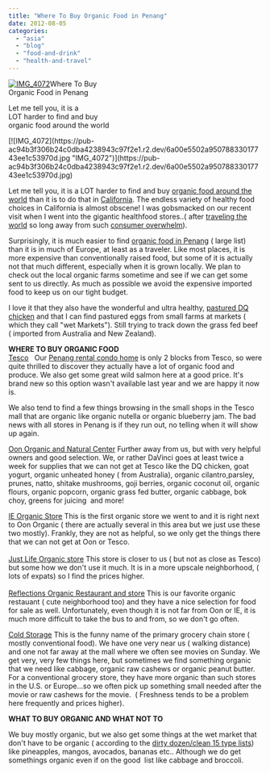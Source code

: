 ```yaml
---
title: "Where To Buy Organic Food in Penang"
date: 2012-08-05
categories: 
  - "asia"
  - "blog"
  - "food-and-drink"
  - "health-and-travel"
---
```


[![IMG_4072](https://pub-ac94b3f306b24c0dba4238943c97f2e1.r2.dev/6a00e5502a950788330176161bf344970c.jpg "IMG_4072")](https://pub-ac94b3f306b24c0dba4238943c97f2e1.r2.dev/6a00e5502a950788330176161bf344970c.jpg)Where To Buy  
Organic Food in Penang

Let me tell you, it is a  
LOT harder to find and buy  
organic food around the world

<!--more--> [![IMG_4072](https://pub-ac94b3f306b24c0dba4238943c97f2e1.r2.dev/6a00e5502a95078833017743ee1c53970d.jpg "IMG_4072")](https://pub-ac94b3f306b24c0dba4238943c97f2e1.r2.dev/6a00e5502a95078833017743ee1c53970d.jpg)  
  
  
Let me tell you, it is a LOT harder to find and buy [organic food around the world](http://soultravelers3new.local/2012/04/health-organic-raw-foods-and-travel.html "organic food around the world") than it is to do that in [California](http://soultravelers3new.local/2012/02/beautiful-capitola-californias-oldest-beach.html "California beach"). The endless variety of healthy food choices in California is almost obscene! I was gobsmacked on our recent visit when I went into the gigantic healthfood stores..( after [traveling the world](http://soultravelers3new.local/2009/04/how-to-travel-the-world-as-a-digital-nomad-family.html "traveling the world") so long away from such [consumer overwhelm](http://soultravelers3new.local/2011/08/reverse-culture-shock-usa-over-consumerism.html "consumer overwhelm")).  
  
Surprisingly, it is much easier to find [organic food in Penang](http://my.wowcity.com/penang/?what=organic+food+ "organic food in Penang") ( large list) than it is in much of Europe, at least as a traveler. Like most places, it is more expensive than conventionally raised food, but some of it is actually not that much different, especially when it is grown locally. We plan to check out the local organic farms sometime and see if we can get some sent to us directly. As much as possible we avoid the expensive imported food to keep us on our tight budget.  
  
I love it that they also have the wonderful and ultra healthy, [pastured DQ chicken](http://www.dqcleanchicken.com/ "DQ chicken") and that I can find pastured eggs from small farms at markets ( which they call "wet Markets"). Still trying to track down the grass fed beef ( imported from Australia and New Zealand).  
  
**WHERE TO BUY ORGANIC FOOD**  
[Tesco](http://www.tesco.com.my/ "Tesco for organic food")   Our [Penang rental condo home](http://soultravelers3new.local/2012/03/finding-a-vacation-rental-apartment-in-penang-2.html "Penang rental condo home") is only 2 blocks from Tesco, so were quite thrilled to discover they actually have a lot of organic food and produce. We also get some great wild salmon here at a good price. It's brand new so this option wasn't available last year and we are happy it now is.  
  
We also tend to find a few things browsing in the small shops in the Tesco mall that are organic like organic nutella or organic blueberry jam. The bad news with all stores in Penang is if they run out, no telling when it will show up again.  
  
[Oon Organic and Natural Center](http://www.happycow.net/gmaps/get-map-direct.php?vid=22265 "Oon Organics store Penang") Further away from us, but with very helpful owners and good selection. We, or rather DaVinci goes at least twice a week for supplies that we can not get at Tesco like the DQ chicken, goat yogurt, organic unheated honey ( from Australia), organic cilantro,parsley,  prunes, natto, shitake mushrooms, goji berries, organic coconut oil, organic flours, organic popcorn, organic grass fed butter, organic cabbage, bok choy, greens for juicing  and more!  
  
[IE Organic Store](http://www.happycow.net/gmaps/get-map-direct.php?vid=15547 "ie organic store penang") This is the first organic store we went to and it is right next to Oon Organic ( there are actually several in this area but we just use these two mostly). Frankly, they are not as helpful, so we only get the things there that we can not get at Oon or Tesco.  
[  
Just Life Organic store](http://www.justlifeshop.com/shops.html "Just life organic store in Penang") This store is closer to us ( but not as close as Tesco) but some how we don't use it much. It is in a more upscale neighborhood, ( lots of expats) so I find the prices higher.  
[  
Reflections Organic Restaurant and store](http://www.happycow.net/reviews.php?id=9120 "Reflections organic restaurant") This is our favorite organic restauant ( cute neighborhood too) and they have a nice selection for food for sale as well. Unfortunately, even though it is not far from Oon or IE, it is much more difficult to take the bus to and from, so we don't go often.  
  
[Cold Storage](http://www.coldstorage.com.my/index.php?option=com_content&view=article&id=140&Itemid=99 "Cold Storage Grocery store") This is the funny name of the primary grocery chain store ( mostly conventional food). We have one very near us ( walking distance) and one not far away at the mall where we often see movies on Sunday. We get very, very few things here, but sometimes we find something organic  that we need like cabbage, organic raw cashews or organic peanut butter.  For a conventional grocery store, they have more organic than such stores in the U.S. or Europe...so we often pick up something small needed after the movie or raw cashews for the movie.  ( Freshness tends to be a problem here frequently and prices higher).  
  
**WHAT TO BUY ORGANIC AND WHAT NOT TO**  
  
We buy mostly organic, but we also get some things at the wet market that don't have to be organic ( according to the [dirty dozen/clean 15 type lists](http://www.pbs.org/wnet/need-to-know/health/the-dirty-dozen-and-clean-15-of-produce/616/ "dirty dozen, clean 15 lists")) like pineapples, mangos, avocados, bananas etc.. Although we do get somethings organic even if on the good  list like cabbage and broccoli.

